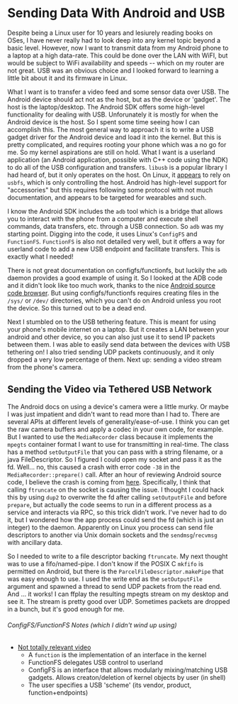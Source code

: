 # Sending Data With Android and USB

Despite being a Linux user for 10 years and lesiurely reading books on OSes, I have never really had to look deep into any kernel topic beyond a basic level.
However, now I want to transmit data from my Android phone to a laptop at a high data-rate. This could be done over the LAN with WiFI, but would be subject to WiFi availability and speeds -- which on my router are not great. USB was an obvious choice and I looked forward to learning a little bit about it and its firmware in Linux.

What I want is to transfer a video feed and some sensor data over USB. The Android device should act not as the host, but as the device or 'gadget'. The host is the laptop/desktop. The Android SDK offers some high-level functionality for dealing with USB. Unforunately it is mostly for when the Android device is the host.
So I spent some time seeing how I can accomplish this. The most general way to approach it is to write a USB gadget driver for the Android device and load it into the kernel. But this is pretty complicated, and requires rooting your phone which was a no go for me. So my kernel aspirations are still on hold. What I want is a userland application (an Android application, possible with C++ code using the NDK) to do all of the USB configuration and transfers.
`libusb` is a popular library I had heard of, but it only operates on the host. On Linux, it [appears](https://github.com/libusb/libusb/blob/master/libusb/os/linux_usbfs.c) to rely on `usbfs`, which is only controlling the host. Android has high-level support for "accessories" but this requires following some protocol with not much documentation, and appears to be targeted for wearables and such.

I know the Android SDK includes the `adb` tool which is a bridge that allows you to interact with the phone from a computer and execute shell commands, data transfers, etc. through a USB connection. So `adb` was my starting point. Digging into the code, it uses Linux's `ConfigFS` and `FunctionFS`. `FunctionFS` is also not detailed very well, but it offers a way for userland code to add a new USB endpoint and facilitate transfers. This is exactly what I needed!

There is not great documentation on configfs/functionfs, but luckily the `adb` daemon provides a good example of using it. So I looked at the ADB code and it didn't look like too much work, thanks to the nice [Android source code browser](https://cs.android.com/android/platform/superproject/+/master:packages/modules/adb/daemon/usb_ffs.cpp;bpv=1;bpt=1;l=252). But using configfs/functionfs requires creating files in the `/sys/` or `/dev/` directories, which you can't do on Android unless you root the device. So this turned out to be a dead end.

Next I stumbled on to the USB tethering feature. This is meant for using your phone's mobile internet on a laptop. But it creates a LAN between your android and other device, so you can also just use it to send IP packets between them. I was able to easily send data between the devices with USB tethering on! I also tried sending UDP packets continuously, and it only dropped a very low percentage of them. Next up: sending a video stream from the phone's camera.

## Sending the Video via Tethered USB Network

The Android docs on using a device's camera were a little murky. Or maybe I was just impatient and didn't want to read more than I had to. There are several APIs at different levels of generality/ease-of-use. I think you can get the raw camera buffers and apply a codec in your own code, for example. But I wanted to use the `MediaRecorder` class because it implements the `mpegts` container format I want to use for transmitting in real-time. The class has a method `setOutputFile` that you can pass with a string filename, or a java FileDescriptor. So I figured I could open my socket and pass it as the fd. Well... no, this caused a crash with error code `-38` in the `MediaRecorder::prepare()` call.
After an hour of reviewing Android source code, I believe the crash is coming from [here](https://cs.android.com/android/platform/superproject/+/master:frameworks/av/media/libmediaplayerservice/StagefrightRecorder.cpp;drc=798331bb6d9e88c8e8bbf825544f4ddb96b940b3;bpv=1;bpt=1;l=411?gsn=setOutputFile&gs=kythe%3A%2F%2Fandroid.googlesource.com%2Fplatform%2Fsuperproject%3Flang%3Dc%252B%252B%3Fpath%3Dframeworks%2Fav%2Fmedia%2Flibmediaplayerservice%2FStagefrightRecorder.cpp%23BgUA4AwS7v7SOqBdyx3kjupAHOkiD46ONnTRggHcWg0&gs=kythe%3A%2F%2Fandroid.googlesource.com%2Fplatform%2Fsuperproject%3Flang%3Dc%252B%252B%3Fpath%3Dframeworks%2Fav%2Fmedia%2Flibmediaplayerservice%2FStagefrightRecorder.h%23aD9TAExpI8lkHqClZzHo9AN_grWrEgOFR0omcDetBXY). Specifically, I think that calling `ftruncate` on the socket is causing the issue. I thought I could hack this by using `dup2` to overwrite the fd after calling `setOutputFile` and before `prepare`, but actually the code seems to run in a different process as a service and interacts via RPC, so this trick didn't work. I've never had to do it, but I wondered how the app process could send the fd (which is just an integer) to the daemon. Apparently on Linux you process can send file descriptors to another via Unix domain sockets and the `sendmsg`/`recvmsg` with ancillary data.

So I needed to write to a file descriptor backing `ftruncate`. My next thought was to use a fifo/named-pipe. I don't know if the POSIX C `mkfifo` is permitted on Android, but there is the `ParcelFileDescriptor.makePipe` that was easy enough to use. I used the write end as the `setOutputFile` argument and spawned a thread to send UDP packets from the read end. And ... it works! I can ffplay the resulting mpegts stream on my desktop and see it. The stream is pretty good over UDP. Sometimes packets are dropped in a bunch, but it's good enough for me.

###### ConfigFS/FunctionFS Notes (which I didn't wind up using)
 - [Not totally relevant video](https://www.youtube.com/watch?v=mQYh4xYG5a4)
	- A `function` is the implementation of an interface in the kernel
	- FunctionFS delegates USB control to userland
	- ConfigFS is an interface that allows modularly mixing/matching USB gadgets. Allows creaton/deletion of kernel objects by user (in shell)
	- The user specifies a USB 'scheme' (its vendor, product, function+endpoints)
